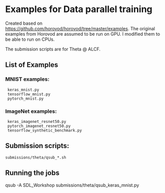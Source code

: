 # Examples for Data parallel training 
Created based on https://github.com/horovod/horovod/tree/master/examples. The original examples from Horovod are assumed to be run on GPU. I modified them to be able to run on CPUs.

The submission scripts are for Theta @ ALCF. 

## List of Examples 

### MNIST examples:
     keras_mnist.py
     tensorflow_mnist.py
     pytorch_mnist.py

### ImageNet examples:
     keras_imagenet_resnet50.py
     pytorch_imagenet_resnet50.py
     tensorflow_synthetic_benchmark.py

## Submission scripts:
    submissions/theta/qsub_*.sh

## Running the jobs
   qsub -A SDL_Workshop submissions/theta/qsub_keras_mnist.py

